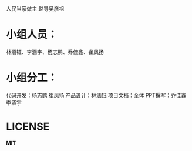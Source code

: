 人民当家做主 赵导吴彦祖

# 小组人员：
林涵钰、李涵宇、杨志鹏、乔佳鑫、崔凤扬

# 小组分工：
代码开发：杨志鹏 崔凤扬
产品设计：林涵钰
项目文档：全体
PPT撰写：乔佳鑫 李涵宇

# LICENSE
**MIT**
